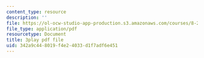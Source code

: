 ```yaml
---
content_type: resource
description: ''
file: https://ol-ocw-studio-app-production.s3.amazonaws.com/courses/8-20-introduction-to-special-relativity-january-iap-2021/342a9c448019f4e24033d1f7adf6e451_FscOJbr_bvs.pdf
file_type: application/pdf
resourcetype: Document
title: 3play pdf file
uid: 342a9c44-8019-f4e2-4033-d1f7adf6e451
---
```

